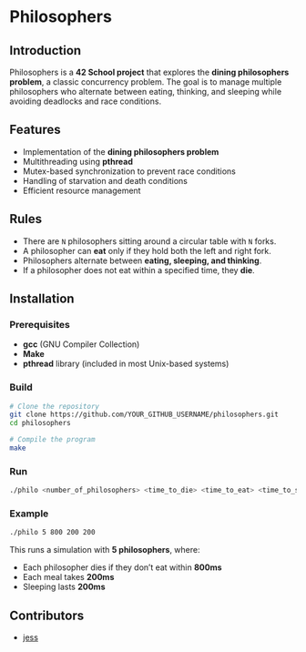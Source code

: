 # Philosophers

## Introduction
Philosophers is a **42 School project** that explores the **dining philosophers problem**, a classic concurrency problem. The goal is to manage multiple philosophers who alternate between eating, thinking, and sleeping while avoiding deadlocks and race conditions.

## Features
- Implementation of the **dining philosophers problem**
- Multithreading using **pthread**
- Mutex-based synchronization to prevent race conditions
- Handling of starvation and death conditions
- Efficient resource management

## Rules
- There are `N` philosophers sitting around a circular table with `N` forks.
- A philosopher can **eat** only if they hold both the left and right fork.
- Philosophers alternate between **eating, sleeping, and thinking**.
- If a philosopher does not eat within a specified time, they **die**.

## Installation

### Prerequisites
- **gcc** (GNU Compiler Collection)
- **Make**
- **pthread** library (included in most Unix-based systems)

### Build
```sh
# Clone the repository
git clone https://github.com/YOUR_GITHUB_USERNAME/philosophers.git
cd philosophers

# Compile the program
make
```

### Run
```sh
./philo <number_of_philosophers> <time_to_die> <time_to_eat> <time_to_sleep> [number_of_meals]
```

### Example
```sh
./philo 5 800 200 200
```
This runs a simulation with **5 philosophers**, where:
- Each philosopher dies if they don’t eat within **800ms**
- Each meal takes **200ms**
- Sleeping lasts **200ms**

## Contributors
- [jess](https://github.com/yubi42)


